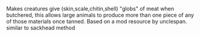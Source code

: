 Makes creatures give (skin,scale,chitin,shell) "globs" of meat when butchered, this allows large animals to produce more than one piece of any of those materials once tanned.
Based on a mod resource by unclespan. similar to sackhead method
